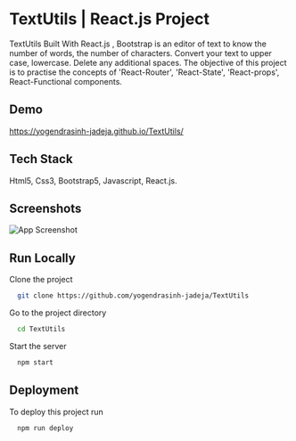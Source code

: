 
# TextUtils | React.js Project

TextUtils Built With React.js , Bootstrap is an editor of text to know the number of words, the number of characters. Convert your text to upper case, lowercase. Delete any additional spaces. The objective of this project is to practise the concepts of 'React-Router', 'React-State', 'React-props', React-Functional components.


## Demo


https://yogendrasinh-jadeja.github.io/TextUtils/
## Tech Stack

Html5, Css3, Bootstrap5, Javascript, React.js.



## Screenshots

![App Screenshot](https://via.placeholder.com/468x300?text=https://m.cricbuzz.com/a/img/v1/192x192/i1/c244980/virat-kohli.jpg)


## Run Locally

Clone the project

```bash
  git clone https://github.com/yogendrasinh-jadeja/TextUtils
```

Go to the project directory

```bash
  cd TextUtils
```


Start the server

```bash
  npm start
```


## Deployment

To deploy this project run

```bash
  npm run deploy
```

